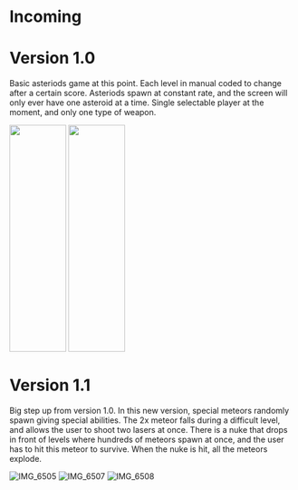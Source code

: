 # Incoming

# Version 1.0

Basic asteriods game at this point. Each level in manual coded to change after a certain score. Asteriods spawn at constant rate, and the screen will only ever have one asteroid at a time. Single selectable player at the moment, and only one type of weapon. 

 <img src="https://user-images.githubusercontent.com/98774834/162096414-56f9e1ff-ab1a-4ce0-9834-81f3d13708a2.PNG" width="100" height="400">
 <img src="https://user-images.githubusercontent.com/98774834/162096421-3abc8162-268d-4694-a898-090f14c15d55.PNG" width="100" height="400">

# Version 1.1

Big step up from version 1.0. In this new version, special meteors randomly spawn giving special abilities. The 2x meteor falls during a difficult level, and allows the user to shoot two lasers at once. There is a nuke that drops in front of levels where hundreds of meteors spawn at once, and the user has to hit this meteor to survive. When the nuke is hit, all the meteors explode.

![IMG_6505](https://user-images.githubusercontent.com/98774834/162096430-775cf112-fd1e-4354-bd50-00d6c6f09d75.PNG)
![IMG_6507](https://user-images.githubusercontent.com/98774834/162096437-6d29d1a2-0498-47b9-8b70-8164b9628a92.PNG)
![IMG_6508](https://user-images.githubusercontent.com/98774834/162096441-1c810d7b-1957-41b3-96d8-e476f604f501.PNG)

